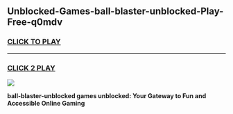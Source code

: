 
## Unblocked-Games-ball-blaster-unblocked-Play-Free-q0mdv
<h3>
<a href="https://premium76.site?title=ball-blaster-unblocked&ref=21A">CLICK TO PLAY</a></h3>
<hr>

<h3>
<a href="https://premium76.site?title=ball-blaster-unblocked&ref=21A">CLICK 2 PLAY</a>
  
</h3>

<a href="https://premium76.site?title=ball-blaster-unblocked&ref=21A"><img src="https://clearcache.store/games.png"></a>


**ball-blaster-unblocked games unblocked: Your Gateway to Fun and Accessible Online Gaming**
